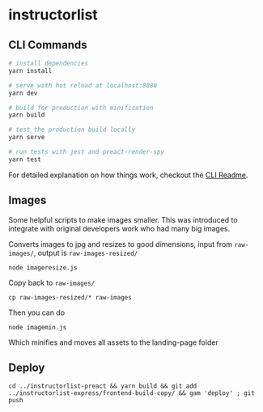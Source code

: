 # instructorlist

## CLI Commands

```bash
# install dependencies
yarn install

# serve with hot reload at localhost:8080
yarn dev

# build for production with minification
yarn build

# test the production build locally
yarn serve

# run tests with jest and preact-render-spy
yarn test
```

For detailed explanation on how things work, checkout the [CLI Readme](https://github.com/developit/preact-cli/blob/master/README.md).

## Images

Some helpful scripts to make images smaller. This was introduced to integrate with original developers work who had many big images.

Converts images to jpg and resizes to good dimensions, input from `raw-images/`, output is `raw-images-resized/`

    node imageresize.js

Copy back to `raw-images/`

    cp raw-images-resized/* raw-images

Then you can do

    node imagemin.js

Which minifies and moves all assets to the landing-page folder

## Deploy

```
cd ../instructorlist-preact && yarn build && git add ../instructorlist-express/frontend-build-copy/ && gam 'deploy' ; git push
```
